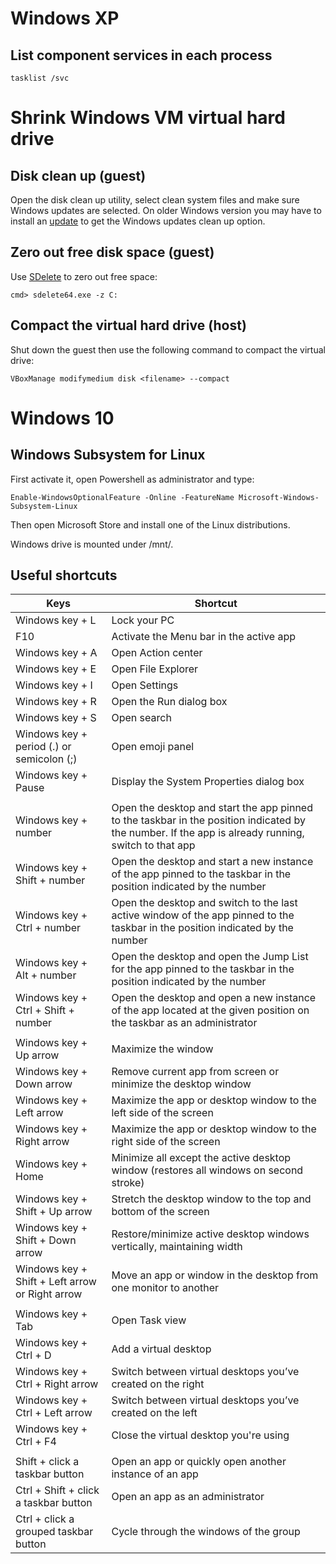 # Windows XP
## List component services in each process
```
tasklist /svc
```

# Shrink Windows VM virtual hard drive
## Disk clean up (guest)
Open the disk clean up utility, select clean system files and make sure Windows updates are selected. On older Windows version you may have to install an [update](https://support.microsoft.com/en-us/help/2852386/disk-cleanup-wizard-addon-lets-users-delete-outdated-windows-updates-o) to get the Windows updates clean up option.

## Zero out free disk space (guest)
Use [SDelete](https://docs.microsoft.com/en-us/sysinternals/downloads/sdelete) to zero out free space:
```
cmd> sdelete64.exe -z C:
```

## Compact the virtual hard drive (host)
Shut down the guest then use the following command to compact the virtual drive:
```
VBoxManage modifymedium disk <filename> --compact
```

# Windows 10
## Windows Subsystem for Linux
First activate it, open Powershell as administrator and type:
```
Enable-WindowsOptionalFeature -Online -FeatureName Microsoft-Windows-Subsystem-Linux
```

Then open Microsoft Store and install one of the Linux distributions.

Windows drive is mounted under /mnt/.

## Useful shortcuts
| Keys | Shortcut |
|---|---|
| Windows key + L | Lock your PC |
| F10 |	Activate the Menu bar in the active app |
| Windows key + A | Open Action center |
| Windows key + E | Open File Explorer |
| Windows key + I | Open Settings |
| Windows key + R | Open the Run dialog box |
| Windows key + S | Open search |
| Windows key + period (.) or semicolon (;) | Open emoji panel |
| Windows key + Pause | Display the System Properties dialog box |
| | |
| Windows key + number | Open the desktop and start the app pinned to the taskbar in the position indicated by the number. If the app is already running, switch to that app |
| Windows key + Shift + number | Open the desktop and start a new instance of the app pinned to the taskbar in the position indicated by the number |
| Windows key + Ctrl + number | Open the desktop and switch to the last active window of the app pinned to the taskbar in the position indicated by the number |
| Windows key + Alt + number | Open the desktop and open the Jump List for the app pinned to the taskbar in the position indicated by the number |
| Windows key + Ctrl + Shift + number |	Open the desktop and open a new instance of the app located at the given position on the taskbar as an administrator |
| | |
| Windows key + Up arrow | Maximize the window |
| Windows key + Down arrow | Remove current app from screen or minimize the desktop window |
| Windows key + Left arrow | Maximize the app or desktop window to the left side of the screen |
| Windows key + Right arrow | Maximize the app or desktop window to the right side of the screen |
| Windows key + Home | Minimize all except the active desktop window (restores all windows on second stroke) |
| Windows key + Shift + Up arrow | Stretch the desktop window to the top and bottom of the screen |
| Windows key + Shift + Down arrow | Restore/minimize active desktop windows vertically, maintaining width |
| Windows key + Shift + Left arrow or Right arrow | Move an app or window in the desktop from one monitor to another |
| | |
| Windows key + Tab | Open Task view |
| Windows key + Ctrl + D | Add a virtual desktop |
| Windows key + Ctrl + Right arrow | Switch between virtual desktops you’ve created on the right |
| Windows key + Ctrl + Left arrow | Switch between virtual desktops you’ve created on the left |
| Windows key + Ctrl + F4 | Close the virtual desktop you're using |
| | |
| Shift + click a taskbar button | Open an app or quickly open another instance of an app |
| Ctrl + Shift + click a taskbar button | Open an app as an administrator |
| Ctrl + click a grouped taskbar button | Cycle through the windows of the group |
